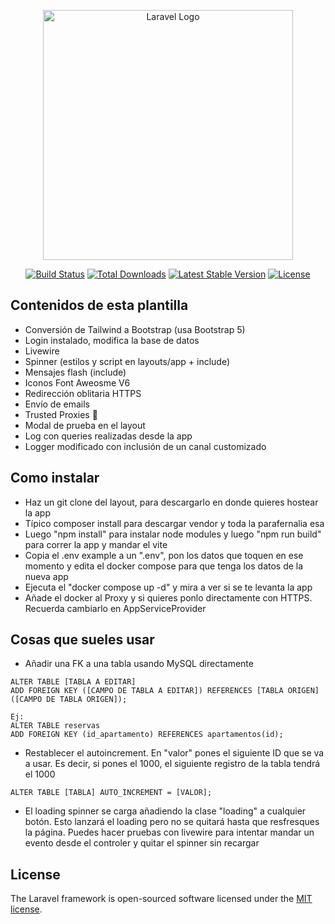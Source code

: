 <p align="center"><a href="https://laravel.com" target="_blank"><img src="https://raw.githubusercontent.com/laravel/art/master/logo-lockup/5%20SVG/2%20CMYK/1%20Full%20Color/laravel-logolockup-cmyk-red.svg" width="400" alt="Laravel Logo"></a></p>

<p align="center">
<a href="https://github.com/laravel/framework/actions"><img src="https://github.com/laravel/framework/workflows/tests/badge.svg" alt="Build Status"></a>
<a href="https://packagist.org/packages/laravel/framework"><img src="https://img.shields.io/packagist/dt/laravel/framework" alt="Total Downloads"></a>
<a href="https://packagist.org/packages/laravel/framework"><img src="https://img.shields.io/packagist/v/laravel/framework" alt="Latest Stable Version"></a>
<a href="https://packagist.org/packages/laravel/framework"><img src="https://img.shields.io/packagist/l/laravel/framework" alt="License"></a>
</p>

## Contenidos de esta plantilla

- Conversión de Tailwind a Bootstrap (usa Bootstrap 5)
- Login instalado, modifica la base de datos
- Livewire
- Spinner (estilos y script en layouts/app + include)
- Mensajes flash (include)
- Iconos Font Aweosme V6
- Redirección oblitaria HTTPS
- Envío de emails
- Trusted Proxies 🙂
- Modal de prueba en el layout
- Log con queries realizadas desde la app
- Logger modificado con inclusión de un canal customizado

## Como instalar

- Haz un git clone del layout, para descargarlo en donde quieres hostear la app
- Típico composer install para descargar vendor y toda la parafernalia esa
- Luego "npm install" para instalar node modules y luego "npm run build" para correr la app y mandar el vite
- Copia el .env example a un ".env", pon los datos que toquen en ese momento y edita el docker compose para que tenga los datos de la nueva app
- Ejecuta el "docker compose up -d" y mira a ver si se te levanta la app
- Añade el docker al Proxy y si quieres ponlo directamente con HTTPS. Recuerda cambiarlo en AppServiceProvider

## Cosas que sueles usar

- Añadir una FK a una tabla usando MySQL directamente

```
ALTER TABLE [TABLA A EDITAR]
ADD FOREIGN KEY ([CAMPO DE TABLA A EDITAR]) REFERENCES [TABLA ORIGEN]([CAMPO DE TABLA ORIGEN]);

Ej:
ALTER TABLE reservas
ADD FOREIGN KEY (id_apartamento) REFERENCES apartamentos(id);
```

- Restablecer el autoincrement. En "valor" pones el siguiente ID que se va a usar. Es decir, si pones el 1000, el siguiente registro de la tabla tendrá el 1000

```
ALTER TABLE [TABLA] AUTO_INCREMENT = [VALOR];
```

- El loading spinner se carga añadiendo la clase "loading" a cualquier botón. Esto lanzará el loading pero no se quitará hasta que resfresques la página. Puedes hacer pruebas con livewire para intentar mandar un evento desde el controler y quitar el spinner sin recargar

## License

The Laravel framework is open-sourced software licensed under the [MIT license](https://opensource.org/licenses/MIT).
